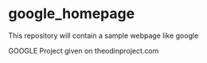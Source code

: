 # google_homepage
This repository will contain a sample webpage like google

GOOGLE
Project given on theodinproject.com

